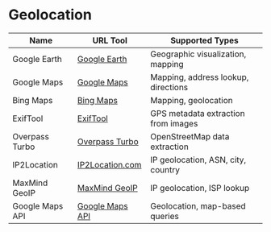 # Geolocation

| Name              | URL Tool                                      | Supported Types                        |
|-------------------|-----------------------------------------------|----------------------------------------|
| Google Earth      | [Google Earth](https://www.google.com/intl/fr/earth/) | Geographic visualization, mapping    |
| Google Maps       | [Google Maps](https://www.google.com/maps)    | Mapping, address lookup, directions  |
| Bing Maps         | [Bing Maps](https://www.bing.com/maps)        | Mapping, geolocation                 |
| ExifTool          | [ExifTool](https://exiftool.org/)             | GPS metadata extraction from images   |
| Overpass Turbo    | [Overpass Turbo](https://overpass-turbo.eu/)  | OpenStreetMap data extraction         |
| IP2Location    | [IP2Location.com](https://www.ip2location.com)  | IP geolocation, ASN, city, country         |
| MaxMind GeoIP    | [MaxMind GeoIP](https://www.maxmind.com)  | IP geolocation, ISP lookup        |
| Google Maps API    | [Google Maps API](https://developers.google.com/maps)  | Geolocation, map-based queries         |

